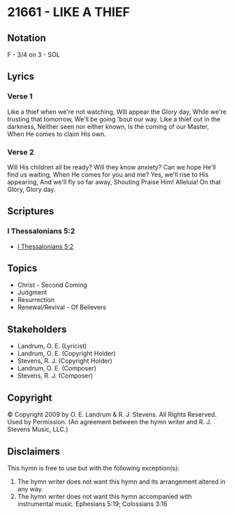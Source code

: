 # 21661 - LIKE A THIEF

## Notation

F - 3/4 on 3 - SOL

## Lyrics

### Verse 1

Like a thief when we're not watching, Will appear the Glory day, While we're trusting that tomorrow, We'll be going 'bout our way. Like a thief out in the darkness, Neither seen nor either known, Is the coming of our Master, When He comes to claim His own. 



### Verse 2

Will His children all be ready? Will they know anxiety? Can we hope He'll find us waiting, When He comes for you and me? Yes, we'll rise to His appearing, And we'll fly so far away, Shouting Praise Him!   Alleluia! On that Glory, Glory day. 


## Scriptures

### I Thessalonians 5:2

- [I Thessalonians 5:2](https://www.biblegateway.com/passage/?search=I%20Thessalonians%205%3A2)


## Topics

- Christ - Second Coming
- Judgment
- Resurrection
- Renewal/Revival - Of Believers

## Stakeholders

- Landrum, O. E. (Lyricist)
- Landrum, O. E. (Copyright Holder)
- Stevens, R. J. (Copyright Holder)
- Landrum, O. E. (Composer)
- Stevens, R. J. (Composer)

## Copyright

© Copyright 2009 by O. E. Landrum & R. J. Stevens. All Rights Reserved. Used by Permission.
(An agreement between the hymn writer and R. J. Stevens Music, LLC.)

## Disclaimers

This hymn is free to use but with the following exception(s):
1. The hymn writer does not want this hymn and its arrangement altered in any way.
2. The hymn writer does not want this hymn accompanied with instrumental music.
Ephesians 5:19; Colossians 3:16

